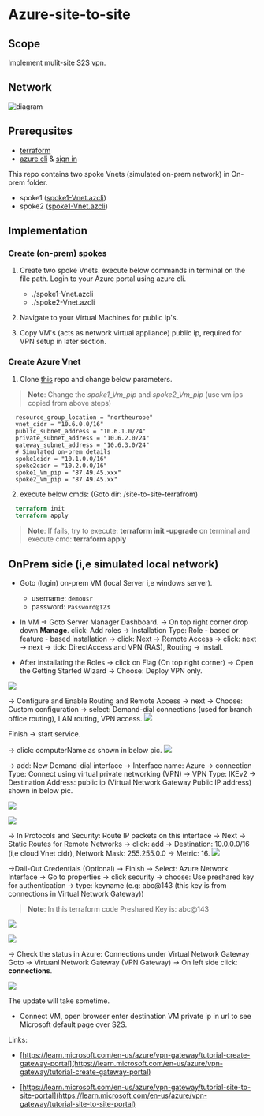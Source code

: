 # Azure-site-to-site
## Scope
Implement mulit-site S2S vpn.
## Network
![diagram](/pics/NetworkDesign.png)
## Prerequsites
- [terraform](https://developer.hashicorp.com/terraform/tutorials/aws-get-started/install-cli)
- [azure cli](https://learn.microsoft.com/en-us/cli/azure/install-azure-cli) & [sign in](https://learn.microsoft.com/en-us/cli/azure/authenticate-azure-cli)

This repo contains two spoke Vnets (simulated on-prem network) in On-prem folder. 
- spoke1 ([spoke1-Vnet.azcli](./On-prem/spoke1-Vnet.azcli))
- spoke2 ([spoke1-Vnet.azcli](./On-prem/spoke1-Vnet.azcli))

## Implementation

### Create (on-prem) spokes

1. Create two spoke Vnets. execute below commands in terminal on the file path. Login to your Azure portal using azure cli.
   -  ./spoke1-Vnet.azcli
   -  ./spoke2-Vnet.azcli

2. Navigate to your Virtual Machines for public ip's.
3. Copy VM's (acts as network virtual appliance) public ip, required for VPN setup in later section.
### Create Azure Vnet
1. Clone [this](https://github.com/sree7k7/azure-site-to-site) repo and change below parameters. 
> **Note**: Change the *spoke1_Vm_pip* and *spoke2_Vm_pip* (use vm ips copied from above steps)
```azcli
  resource_group_location = "northeurope"
  vnet_cidr = "10.6.0.0/16"
  public_subnet_address = "10.6.1.0/24"
  private_subnet_address = "10.6.2.0/24"
  gateway_subnet_address = "10.6.3.0/24"
  # Simulated on-prem details
  spoke1cidr = "10.1.0.0/16" 
  spoke2cidr = "10.2.0.0/16"
  spoke1_Vm_pip = "87.49.45.xxx" 
  spoke2_Vm_pip = "87.49.45.xx"
```
2. execute below cmds: (Goto dir: /site-to-site-terrafrom)
  
```terraform
  terraform init
  terraform apply
```


> **Note**: If fails, try to execute: **terraform init -upgrade** on terminal and execute cmd: **terraform apply**

## OnPrem side (i,e simulated local network)

- Goto (login) on-prem VM (local Server i,e windows server).
  - username: `demousr`
  - password: `Password@123`
  
- In VM → Goto Server Manager Dashboard.
→ On top right corner drop down **Manage**. click: Add roles → Installation Type: Role - based or feature - based installation → click: Next → Remote Access → click: next → next → tick: DirectAccess and VPN (RAS), Routing → Install.

- After installating the Roles → click on Flag (On top right corner) → Open the Getting Started Wizard → Choose: Deploy VPN only.

![](/pics/Routing-and-Remote-Access.png)

→ Configure and Enable Routing and Remote Access
→ next → Choose: Custom configuration → select: Demand-dial connections (used for branch office routing), LAN routing, VPN access.
![](/pics/Demand-dial-connections.png)

Finish → start service.

→ click: computerName as shown in below pic.
![](/pics/Demand-dail-Interface.png)


→ add: New Demand-dial interface
→ Interface name: Azure → connection Type: Connect using virtual private networking (VPN) → VPN Type: IKEv2 → Destination Address: public ip (Virtual Network Gateway Public IP address) shown in below pic.

![](/pics/AzureInterface.png)

![](/pics/DestinationAddress.png)

→ In Protocols and Security: Route IP packets on this interface → Next → Static Routes for Remote Networks → click: add → Destination: 10.0.0.0/16 (i,e cloud Vnet cidr), Network Mask: 255.255.0.0 → Metric: 16.
![](/pics/StaticRouteForRemoteNetworks.png)


→Dail-Out Credentials (Optional) → Finish
→ Select: Azure Network Interface → Go to properties → click security → choose: Use preshared key for authentication → type: keyname (e.g: abc@143 (this key is from connections in Virtual Network Gateway))
> **Note**: In this terraform code Preshared Key is: abc@143

![](/pics/AzureProperties.png)

![](/pics/connect.png)

→ Check the status in Azure: Connections under Virtual Network Gateway
Goto → Virtuanl Network Gateway (VPN Gateway) → On left side click: **connections**.

![](/pics/VPNGW-connection.png)

The update will take sometime.
- Connect VM, open browser enter destination VM private ip in url to see Microsoft default page over S2S.

Links: 
- [https://learn.microsoft.com/en-us/azure/vpn-gateway/tutorial-create-gateway-portal](https://learn.microsoft.com/en-us/azure/vpn-gateway/tutorial-create-gateway-portal)


- [https://learn.microsoft.com/en-us/azure/vpn-gateway/tutorial-site-to-site-portal](https://learn.microsoft.com/en-us/azure/vpn-gateway/tutorial-site-to-site-portal)
